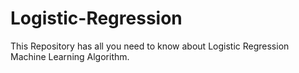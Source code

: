 # Logistic-Regression
This Repository has all you need to know about Logistic Regression Machine Learning Algorithm.
